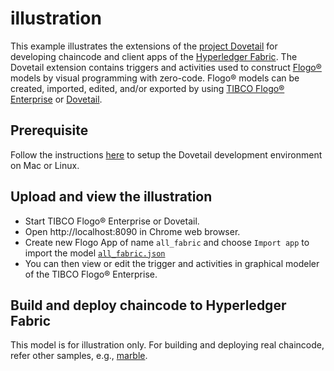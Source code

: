 # illustration
This example illustrates the extensions of the [project Dovetail](https://tibcosoftware.github.io/dovetail/) for developing chaincode and client apps of the [Hyperledger Fabric](https://www.hyperledger.org/projects/fabric).  The Dovetail extension contains triggers and activities used to construct [Flogo®](https://www.flogo.io/) models by visual programming with zero-code.  Flogo® models can be created, imported, edited, and/or exported by using [TIBCO Flogo® Enterprise](https://docs.tibco.com/products/tibco-flogo-enterprise-2-6-1) or [Dovetail](https://github.com/TIBCOSoftware/dovetail).

## Prerequisite
Follow the instructions [here](../../development.md) to setup the Dovetail development environment on Mac or Linux.

## Upload and view the illustration
- Start TIBCO Flogo® Enterprise or Dovetail.
- Open http://localhost:8090 in Chrome web browser.
- Create new Flogo App of name `all_fabric` and choose `Import app` to import the model [`all_fabric.json`](all_fabric.json)
- You can then view or edit the trigger and activities in graphical modeler of the TIBCO Flogo® Enterprise.

## Build and deploy chaincode to Hyperledger Fabric

This model is for illustration only.  For building and deploying real chaincode, refer other samples, e.g., [marble](../marble).
